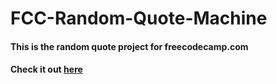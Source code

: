 # FCC-Random-Quote-Machine
#### This is the random quote project for freecodecamp.com
#### Check it out [here](http://htmlpreview.github.io/?https://github.com/moT01/FCC-Random-Quote-Machine/blob/master/index.html)

